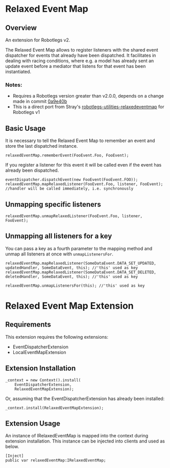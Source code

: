 # Relaxed Event Map

## Overview

An extension for Robotlegs v2.

The Relaxed Event Map allows to register listeners with the shared event dispatcher for events that already have been dispatched.
It facilitates in dealing with racing conditions, where e.g. a model has already sent an update event before a mediator that listens for that event has been instantiated.

### Notes:

* Requires a Robotlegs version greater than v2.0.0, depends on a change made in commit [0a9e40b](https://github.com/robotlegs/robotlegs-framework/commit/0a9e40b4204a32a563f206e7d5f3b4cb8ff7bcf6) 
* This is a direct port from Stray's [robotlegs-utilities-relaxedeventmap](https://github.com/Stray/robotlegs-utilities-RelaxedEventMap) for Robotlegs v1

## Basic Usage

It is necessary to tell the Relaxed Event Map to remember an event and store the last dispatched instance.

```as3
relaxedEventMap.rememberEvent(FooEvent.Foo, FooEvent);
```

If you register a listener for this event it will be called even if the event has already been dispatched.

```as3    
eventDispatcher.dispatchEvent(new FooEvent(FooEvent.FOO));
relaxedEventMap.mapRelaxedListener(FooEvent.Foo, listener, FooEvent); //handler will be called immediately, i.e. synchronously
```       

## Unmapping specific listeners

```as3
relaxedEventMap.unmapRelaxedListener(FooEvent.Foo, listener, FooEvent);
```

## Unmapping all listeners for a key

You can pass a key as a fourth parameter to the mapping method and unmap all listeners at once with `unmapListenersFor`.

```as3
relaxedEventMap.mapRelaxedListener(SomeDataEvent.DATA_SET_UPDATED, updatedHandler, SomeDataEvent, this); //'this' used as key
relaxedEventMap.mapRelaxedListener(SomeDataEvent.DATA_SET_DELETED, deletedHandler, SomeDataEvent, this); //'this' used as key
	
relaxedEventMap.unmapListenersFor(this); //'this' used as key
```
 
# Relaxed Event Map Extension

## Requirements

This extension requires the following extensions:

+ EventDispatcherExtension
+ LocalEventMapExtension

## Extension Installation

```as3
_context = new Context().install(
    EventDispatcherExtension,
    RelaxedEventMapExtension);
```

Or, assuming that the EventDispatcherExtension has already been installed:

```as3
_context.install(RelaxedEventMapExtension);
```

## Extension Usage

An instance of IRelaxedEventMap is mapped into the context during extension installation. This instance can be injected into clients and used as below.

```as3
[Inject]
public var relaxedEventMap:IRelaxedEventMap;
```
